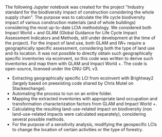 The following Jupyter notebook was created for the project "Industry standard for the biodiversity impact of construction considering the whole supply chain". The purpose was to calculate the life cycle biodiversity impact of various construction materials (and of whole buildings) considering the most up-to-date LCIA methodology. We considered both Impact World + and GLAM (Global Guidance for Life Cycle Impact Assessment Indicators and Methods, still under development at the time of the project). For the impact of land use, both GLAM and IW+ require a geographically specific assessment, considering both the type of land use and its location. It was not possible to directly obtain such geographically specific inventories via ecoinvent, so this code was written to derive such inventories and map them with GLAM and Impact World +. The code is open-source, licensed under the GNU GPL v3.
- Extracting geographically specific LCI from ecoinvent with Brightway2 (largely based on preexisting code shared by Chris Mutel on Stackexchange).
- Automating the process to run on an entire folder.
- Mapping the extracted inventories with appropriate land occupation and transformation characterization factors from GLAM and Impact World +.
- Calculating the resulting land-use-related impact on biodiversity (non land-use-related impacts were calculated separately), considering several possible methods.
- For the purpose of a sensitivity analysis, modifying the geospecific LCIs to change the location of certain activities or the type of forestry.
